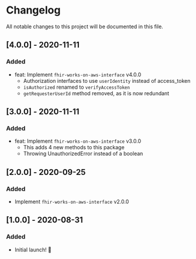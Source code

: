 # Changelog

All notable changes to this project will be documented in this file.

## [4.0.0] - 2020-11-11

### Added

- feat: Implement `fhir-works-on-aws-interface` v4.0.0
  - Authorization interfaces to use `userIdentity` instead of access_token
  - `isAuthorized` renamed to `verifyAccessToken`
  - `getRequesterUserId` method removed, as it is now redundant

## [3.0.0] - 2020-11-11

### Added

- feat: Implement `fhir-works-on-aws-interface` v3.0.0
  - This adds 4 new methods to this package
  - Throwing UnauthorizedError instead of a boolean
 
## [2.0.0] - 2020-09-25

### Added

- Implement `fhir-works-on-aws-interface` v2.0.0

## [1.0.0] - 2020-08-31

### Added

- Initial launch! :rocket:
